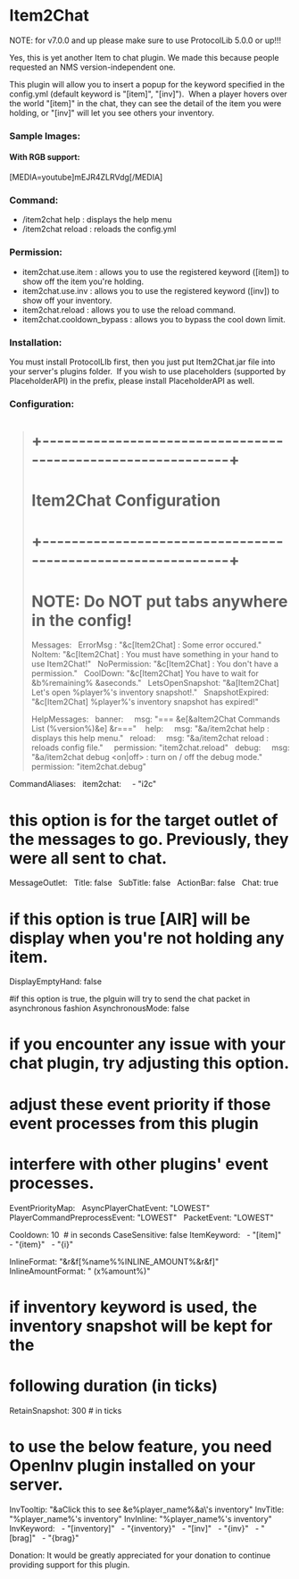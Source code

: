 # Item2Chat

NOTE: for v7.0.0 and up please make sure to use ProtocolLib 5.0.0 or up!!!

Yes, this is yet another Item to chat plugin. We made this because people requested an NMS version-independent one.

This plugin will allow you to insert a popup for the keyword specified in the config.yml (default keyword is "[item]", "[inv]").  When a player hovers over the world "[item]" in the chat, they can see the detail of the item you were holding, or "[inv]" will let you see others your inventory.

### Sample Images:

#### With RGB support:

[MEDIA=youtube]mEJR4ZLRVdg[/MEDIA]

### Command:
 * /item2chat help : displays the help menu
 * /item2chat reload : reloads the config.yml

### Permission:
 * item2chat.use.item : allows you to use the registered keyword ([item]) to show off the item you're holding.
 * item2chat.use.inv : allows you to use the registered keyword ([inv]) to show off your inventory.
 * item2chat.reload : allows you to use the reload command.
 * item2chat.cooldown_bypass : allows you to bypass the cool down limit.

### Installation:
You must install ProtocolLIb first, then you just put Item2Chat.jar file into your server's plugins folder.  If you wish to use placeholders (supported by PlaceholderAPI) in the prefix, please install PlaceholderAPI as well.

### Configuration:
># +------------------------------------------------------------+ #
># Item2Chat Configuration
># +------------------------------------------------------------+ #
>
># NOTE: Do NOT put tabs anywhere in the config!
>
>Messages:
>  ErrorMsg : "&c[Item2Chat] : Some error occured."
>  NoItem: "&c[Item2Chat] : You must have something in your hand to use Item2Chat!"
>  NoPermission: "&c[Item2Chat] : You don't have a permission."
>  CoolDown: "&c[Item2Chat] You have to wait for &b%remaining% &aseconds."
>  LetsOpenSnapshot: "&a[Item2Chat] Let's open %player%'s inventory snapshot!."
>  SnapshotExpired: "&c[Item2Chat] %player%'s inventory snapshot has expired!"
>
>HelpMessages:
  banner:
    msg: "=== &e[&aItem2Chat Commands List (%version%)&e] &r==="  
  help:
    msg: "&a/item2chat help : displays this help menu."
  reload:
    msg: "&a/item2chat reload : reloads config file."
    permission: "item2chat.reload"
  debug:
    msg: "&a/item2chat debug <on|off> : turn on / off the debug mode."
    permission: "item2chat.debug"

CommandAliases:
  item2chat:
    - "i2c"

# this option is for the target outlet of the messages to go. Previously, they were all sent to chat.
MessageOutlet:
  Title: false
  SubTitle: false
  ActionBar: false
  Chat: true

# if this option is true [AIR] will be display when you're not holding any item.
DisplayEmptyHand: false

#if this option is true, the plguin will try to send the chat packet in asynchronous fashion
AsynchronousMode: false

# if you encounter any issue with your chat plugin, try adjusting this option.
# adjust these event priority if those event processes from this plugin
# interfere with other plugins' event processes.
EventPriorityMap:
  AsyncPlayerChatEvent: "LOWEST"
  PlayerCommandPreprocessEvent: "LOWEST"
  PacketEvent: "LOWEST"

Cooldown: 10  # in seconds
CaseSensitive: false
ItemKeyword:
  - "[item]"
  - "{item}"
  - "{i}"

InlineFormat: "&r&f[%name%%INLINE_AMOUNT%&r&f]"
InlineAmountFormat: " (x%amount%)"

# if inventory keyword is used, the inventory snapshot will be kept for the
# following duration (in ticks)
RetainSnapshot: 300 # in ticks

# to use the below feature, you need OpenInv plugin installed on your server.
InvTooltip: "&aClick this to see &e%player_name%&a\\'s inventory"
InvTitle: "%player_name%'s inventory"
InvInline: "%player_name%'s inventory"
InvKeyword:
  - "[inventory]"
  - "{inventory}"
  - "[inv]"
  - "{inv}"
  - "[brag]"
  - "{brag}"

Donation:
It would be greatly appreciated for your donation to continue providing support for this plugin.
